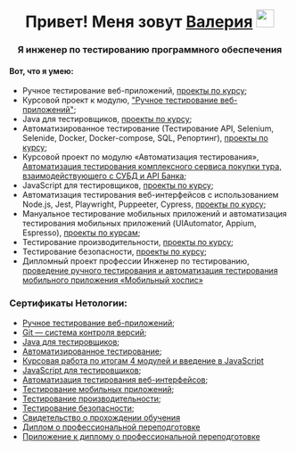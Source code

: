 <h1 align="center">Привет! Меня зовут <a href="https://taplink.cc/valeryia_tureika" target="_blank">Валерия</a> 
<img src="https://github.com/blackcater/blackcater/raw/main/images/Hi.gif" height="32"/></h1>
<h3 align="center">Я инженер по тестированию программного обеспечения </ h3>
<h4>Вот, что я умею:</h4>
<ul>
  <li>Ручное тестирование веб-приложений, <a href="https://github.com/ValeryiaTureika/ValeryiaTureika/blob/main/HomeworkIntroductiontoTesting.md">проекты по курсу</a>;</li>
  <li>Курсовой проект к модулю, <a href="https://docs.google.com/document/d/1Qk26XTwTVrsj3qa2e4h92kNSOg_DbvyyByj35vNkpKs/edit?usp=sharing">"Ручное тестирование веб-приложений"</a>;</li>
  <li>Java для тестировщиков, <a href="https://github.com/ValeryiaTureika/ValeryiaTureika/blob/main/JavaTesterHomework.md">проекты по курсу</a>;</li>
  <li>Автоматизированное тестирование (Тестирование API, Selenium, Selenide, Docker, Docker-compose, SQL, Репортинг), <a href="https://github.com/ValeryiaTureika/ValeryiaTureika/blob/main/HomeworkAutomatedTesting.md">проекты по курсу</a>;</li>
  <li>Курсовой проект по модулю «Автоматизация тестирования», <a href="https://github.com/ValeryiaTureika/work">Автоматизация тестирования комплексного сервиса покупки тура, взаимодействующего с СУБД и API Банка</a>;</li>
  <li>JavaScript для тестировщиков, <a href="https://github.com/ValeryiaTureika/bjs-2-homeworks">проекты по курсу</a>;</li>
  <li>Автоматизация тестирования веб-интерфейсов с использованием Node.js, Jest, Playwright, Puppeeter, Cypress, <a href="https://github.com/ValeryiaTureika/ValeryiaTureika/blob/main/HomeworkTestingOfWebInterfaces.md">проекты по курсу</a>;</li>
  <li>Мануальное тестирование мобильных приложений и автоматизация тестирования мобильных приложений (UIAutomator, Appium, Espresso), <a href="https://github.com/ValeryiaTureika/ValeryiaTureika/blob/main/MobileAppTestingCourse.md">проекты по курсам</a>;</li>
  <li>Тестирование производительности, <a href="https://github.com/ValeryiaTureika/ValeryiaTureika/blob/main/PerformanceTestingCourse.md">проекты по курсу</a>;</li>
  <li>Тестирование безопасности, <a href="https://github.com/ValeryiaTureika/ValeryiaTureika/blob/main/HomeworkSecurityTesting.md">проекты по курсу</a>;</li>
  <li>Дипломный проект профессии Инженер по тестированию, <a href="https://github.com/ValeryiaTureika/diploma-qa">проведение ручного тестирования и автоматизация тестирования мобильного приложения «Мобильный хоспис»</a></li>
</ul>
<h3>Сертификаты Нетологии:</h3>
<ul>
  <li><a href="https://github.com/ValeryiaTureika/ValeryiaTureika/blob/master/certificate%20(1).pdf">Ручное тестирование веб-приложений</a>;</li>
  <li><a href="https://github.com/ValeryiaTureika/ValeryiaTureika/blob/master/certificate%20(2).pdf">Git — система контроля версий</a>;</li>
  <li><a href="https://github.com/ValeryiaTureika/ValeryiaTureika/blob/master/certificate%20(3).pdf">Java для тестировщиков</a>;</li>
  <li><a href="https://github.com/ValeryiaTureika/ValeryiaTureika/blob/master/certificate%20(4).pdf">Автоматизированное тестирование</a>;</li>
  <li><a href="https://github.com/ValeryiaTureika/ValeryiaTureika/blob/master/certificate%20(5).pdf">Курсовая работа по итогам 4 модулей и введение в JavaScript</a> </li>
   <li><a href="https://github.com/ValeryiaTureika/ValeryiaTureika/blob/master/05156038c9e139a82caade565f960dc1.jpg">JavaScript для тестировщиков</a>;</li>
  <li><a href="https://github.com/ValeryiaTureika/ValeryiaTureika/blob/master/certificate%20(6).pdf">Автоматизация тестирования веб-интерфейсов</a>;</li>
  <li><a href="https://github.com/ValeryiaTureika/ValeryiaTureika/blob/master/certificate%20(7).pdf">Тестирование мобильных приложений</a>;</li>
  <li><a href="https://github.com/ValeryiaTureika/ValeryiaTureika/blob/master/certificate%20(8).pdf">Тестирование производительности</a>;</li>
  <li><a href="https://github.com/ValeryiaTureika/ValeryiaTureika/blob/master/certificate%20(9).pdf">Тестирование безопасности</a>;</li>
  <li><a href="https://github.com/ValeryiaTureika/ValeryiaTureika/blob/master/certificate.pdf">Свидетельство о прохождении обучения</a></li>
  <li><a href="https://github.com/ValeryiaTureika/ValeryiaTureika/blob/master/certificate%20(10).jpg">Диплом о профессиональной переподготовке</a></li>
  <li><a href="https://github.com/ValeryiaTureika/ValeryiaTureika/blob/master/certificate%20(11).jpg">Приложение к диплому о профессиональной переподготовке</a></li>
</ul>
<!--
**ValeryiaTureika/ValeryiaTureika** is a ✨ _special_ ✨ repository because its `README.md` (this file) appears on your GitHub profile.

Here are some ideas to get you started:

- 🔭 I’m currently working on ...
- 🌱 I’m currently learning ...
- 👯 I’m looking to collaborate on ...
- 🤔 I’m looking for help with ...
- 💬 Ask me about ...
- 📫 How to reach me: ...
- 😄 Pronouns: ...
- ⚡ Fun fact: ...
-->
